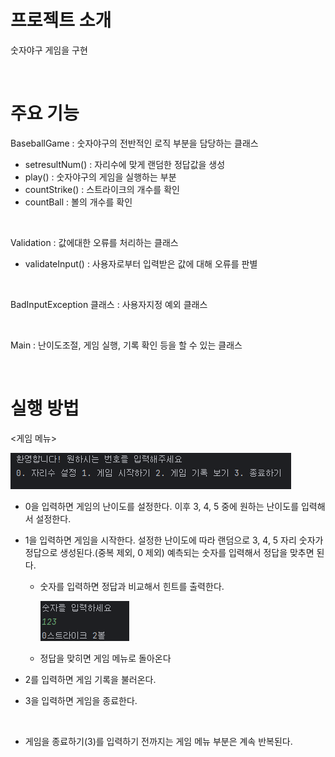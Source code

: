 # 프로젝트 소개
숫자야구 게임을 구현

<br>

# 주요 기능
BaseballGame : 숫자야구의 전반적인 로직 부분을 담당하는 클래스
- setresultNum() : 자리수에 맞게 랜덤한 정답값을 생성
- play() : 숫자야구의 게임을 실행하는 부분
- countStrike() : 스트라이크의 개수를 확인
- countBall : 볼의 개수를 확인

<br>

Validation : 값에대한 오류를 처리하는 클래스
- validateInput() : 사용자로부터 입력받은 값에 대해 오류를 판별

<br>

BadInputException 클래스 : 사용자지정 예외 클래스

<br>

Main : 난이도조절, 게임 실행, 기록 확인 등을 할 수 있는 클래스

<br>

# 실행 방법
<게임 메뉴>

![img.png](img.png)

- 0을 입력하면 게임의 난이도를 설정한다. 이후 3, 4, 5 중에 원하는 난이도를 입력해서 설정한다.


- 1을 입력하면 게임을 시작한다. 설정한 난이도에 따라 랜덤으로 3, 4, 5 자리 숫자가 정답으로 생성된다.(중복 제외, 0 제외)
예측되는 숫자를 입력해서 정답을 맞추면 된다.
  - 숫자를 입력하면 정답과 비교해서 힌트를 출력한다.
  
    ![img_1.png](img_1.png)

  - 정답을 맞히면 게임 메뉴로 돌아온다


- 2를 입력하면 게임 기록을 불러온다.


- 3을 입력하면 게임을 종료한다.

<br>

- 게임을 종료하기(3)를 입력하기 전까지는 게임 메뉴 부분은 계속 반복된다.